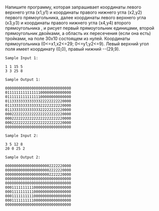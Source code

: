 Напишите программу, которая запрашивает координаты левого верхнего угла (x1,y1) и координаты правого нижнего угла (x2,y2) первого прямоугольника, далее координаты левого верхнего угла (x3,y3) и координаты правого нижнего угла (x4,y4) второго прямоугольника , и рисует первый прямоугольник единицами, второй прямоугольник двойками, а область их пересечения (если она есть) тройками, на поле 30x10 состоящем из нулей.
Координаты прямоугольника (0<=x1,x2<=29; 0<=y1,y2<=9). Левый верхний  угол поля имеет координату (0,0), правый нижний --(29,9).

```
Sample Input 1:

1 1 15 5
3 3 25 8

Sample Output 1:

000000000000000000000000000000
011111111111111100000000000000
011111111111111100000000000000
011333333333333322222222220000
011333333333333322222222220000
011333333333333322222222220000
000222222222222222222222220000
000222222222222222222222220000
000222222222222222222222220000
000000000000000000000000000000

Sample Input 2:

3 5 12 8
20 0 25 2

Sample Output 2:

000000000000000000002222220000
000000000000000000002222220000
000000000000000000002222220000
000000000000000000000000000000
000000000000000000000000000000
000111111111100000000000000000
000111111111100000000000000000
000111111111100000000000000000
000111111111100000000000000000
000000000000000000000000000000
```
